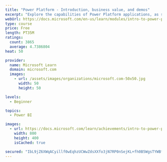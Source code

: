 ```yaml
---
title: "Power Platform - Introduction, business value, and demos"
excerpt: "Explore the capabilities of Power Platform applications, as seen in demonstrations and customer case studies."
webUrl: https://docs.microsoft.com/en-us/learn/modules/intro-to-power-platform-mba/
type: course
price: Free
length: PT35M
ratings:
  count: 3865
  average: 4.7386804
heat: 50

provider:
  name: Microsoft Learn
  domain: microsoft.com
  images:
    - url: /assets/images/organizations/microsoft.com-50x50.jpg
      width: 50
      height: 50

levels:
  - Beginner

topics:
  - Power BI

images:
  - url: https://docs.microsoft.com/learn/achievements/intro-to-power-platform-social.png
    width: 800
    height: 400
    isCached: true

secured: "IbL9jZ6XWqACyillf0wEqhzUCWwZdsXXfo3jN7RP0nSejKL+fh0B5WgsTYWBfspWui3vuDe2NAPYko2AX2AV3nuggY2g/SErHAiaKpSm6EIP06mnwk5Qa2NyxjyQ9wUGc1V9zw7ywnX/uTOvQR18D+Dfkh/LK6WCYHxs/Dh2QhpWK/3x2ApPWQHTiR2AIaLrf7GVWdD9Xo5wf3n3nLtXfjuFyKlqrG3ygc20dX0VL6e1FQeeO8a2FU2MqqJCHvL/SX50OKR6yMEBntvoGUYgreniGXXaecJ/Axhr342fn0ADQc+Tbf/yqAdxBwzXg7RNuSJLptJZY78nykcjTIVtbdQaterw+4jXxzncKFMtyMqTwKcy6T26jJWxEyrNcbV0JBXS2wOgIERZDSd8SQihciyBdmXn3mZDTxv9bq0fhaU=;fqtWPfM59I7EMielPuS3lw=="
---
```


